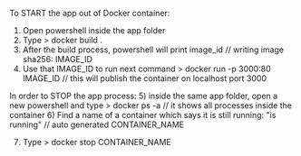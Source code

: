 To START the app out of Docker container:

1) Open powershell inside the app folder
2) Type > docker build .
3) After the build process, powershell will print image_id                     // writing image sha256: IMAGE_ID
4) Use that IMAGE_ID to run next command > docker run -p 3000:80 IMAGE_ID      // this will publish the container on localhost port 3000


In order to STOP the app process:
5) inside the same app folder, open a new powershell and type > docker ps -a   // it shows all processes inside the container
6) Find a name of a container which says it is still running: "is running"     // auto generated CONTAINER_NAME

7) Type > docker stop CONTAINER_NAME


